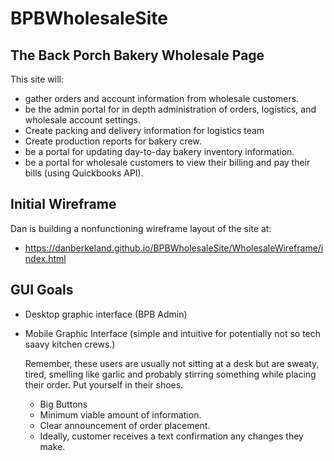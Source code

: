 # BPBWholesaleSite
## The Back Porch Bakery Wholesale Page
This site will: 
- gather orders and account information from wholesale customers.
- be the admin portal for in depth administration of orders, logistics, and wholesale account settings.
- Create packing and delivery information for logistics team
- Create production reports for bakery crew.
- be a portal for updating day-to-day bakery inventory information.
- be a portal for wholesale customers to view their billing and pay their bills (using Quickbooks API).

## Initial Wireframe
Dan is building a nonfunctioning wireframe layout of the site at:
- https://danberkeland.github.io/BPBWholesaleSite/WholesaleWireframe/index.html

## GUI Goals
- Desktop graphic interface (BPB Admin)
- Mobile Graphic Interface (simple and intuitive for potentially not so tech saavy kitchen crews.)

  Remember, these users are usually not sitting at a desk but are sweaty, tired, smelling like garlic and probably stirring something while placing their order.  Put yourself in their shoes.

  - Big Buttons
  - Minimum viable amount of information.
  - Clear announcement of order placement.
  - Ideally, customer receives a text confirmation any changes they make.
